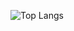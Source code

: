 ![Top Langs](https://github-readme-stats.vercel.app/api/top-langs/?username=jake-t-dev&theme=github_dark_dimmed&hide=XSLT,HTML,CSS,Dockerfile,Makefile&layout=donut)
